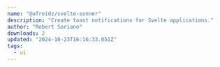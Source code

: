 ```yaml
---
name: "@afreidz/svelte-sonner"
description: "Create toast notifications for Svelte applications."
author: "Robert Soriano"
downloads: 2
updated: "2024-10-23T16:16:33.051Z"
tags: 
  - ui
---
```

